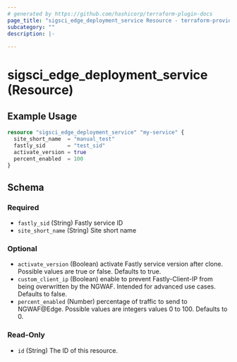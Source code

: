 ```yaml
---
# generated by https://github.com/hashicorp/terraform-plugin-docs
page_title: "sigsci_edge_deployment_service Resource - terraform-provider-sigsci"
subcategory: ""
description: |-
  
---
```


# sigsci_edge_deployment_service (Resource)



## Example Usage

```terraform
resource "sigsci_edge_deployment_service" "my-service" {
  site_short_name  = "manual_test"
  fastly_sid       = "test_sid"
  activate_version = true
  percent_enabled  = 100
}
```

<!-- schema generated by tfplugindocs -->
## Schema

### Required

- `fastly_sid` (String) Fastly service ID
- `site_short_name` (String) Site short name

### Optional

- `activate_version` (Boolean) activate Fastly service version after clone. Possible values are true or false. Defaults to true.
- `custom_client_ip` (Boolean) enable to prevent Fastly-Client-IP from being overwritten by the NGWAF. Intended for advanced use cases. Defaults to false.
- `percent_enabled` (Number) percentage of traffic to send to NGWAF@Edge. Possible values are integers values 0 to 100. Defaults to 0.

### Read-Only

- `id` (String) The ID of this resource.


